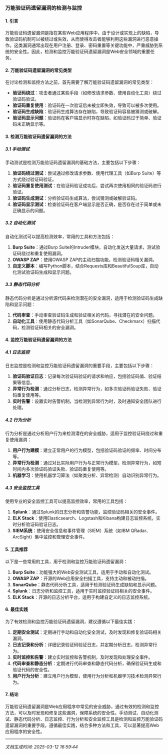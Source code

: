 ### 万能验证码遗留漏洞的检测与监控

#### 1. 引言

万能验证码遗留漏洞是指在某些Web应用程序中，由于设计或实现上的缺陷，导致验证码机制可以被绕过或失效，从而使得攻击者能够利用这些漏洞进行恶意操作。这类漏洞通常出现在用户注册、登录、密码重置等关键功能中，严重威胁到系统的安全性。因此，检测和监控万能验证码遗留漏洞是Web安全领域的重要任务。

#### 2. 万能验证码遗留漏洞的常见类型

在讨论检测和监控方法之前，首先需要了解万能验证码遗留漏洞的常见类型：

- **验证码绕过**：攻击者通过某些手段（如修改请求参数、使用自动化工具）绕过验证码验证。
- **验证码重复使用**：验证码在一次验证后未被立即失效，导致可以被多次使用。
- **验证码生成缺陷**：验证码生成算法存在缺陷，导致验证码容易被猜测或破解。
- **验证码显示问题**：验证码在客户端显示时存在缺陷，如验证码过于简单、验证码未正确显示等。

#### 3. 检测万能验证码遗留漏洞的方法

##### 3.1 手动测试

手动测试是检测万能验证码遗留漏洞的基础方法，主要包括以下步骤：

1. **验证码绕过测试**：尝试通过修改请求参数、使用代理工具（如Burp Suite）等方式绕过验证码验证。
2. **验证码重复使用测试**：在验证码验证成功后，尝试再次使用相同的验证码进行验证。
3. **验证码生成测试**：分析验证码生成算法，尝试猜测或破解验证码。
4. **验证码显示测试**：检查验证码在客户端显示是否正确，是否存在过于简单或未正确显示的问题。

##### 3.2 自动化测试

自动化测试可以提高检测效率，常用的工具和方法包括：

1. **Burp Suite**：通过Burp Suite的Intruder模块，自动化发送大量请求，测试验证码绕过和重复使用漏洞。
2. **OWASP ZAP**：使用OWASP ZAP的主动扫描功能，检测验证码相关漏洞。
3. **自定义脚本**：编写Python脚本，结合Requests库和BeautifulSoup库，自动化测试验证码生成和显示问题。

##### 3.3 静态代码分析

静态代码分析是通过分析源代码来检测潜在的安全漏洞，适用于检测验证码生成缺陷和显示问题：

1. **代码审查**：手动审查验证码生成和验证相关的代码，寻找潜在的安全问题。
2. **自动化工具**：使用静态代码分析工具（如SonarQube、Checkmarx）扫描代码，检测验证码相关的安全漏洞。

#### 4. 监控万能验证码遗留漏洞的方法

##### 4.1 日志监控

日志监控是检测和监控万能验证码遗留漏洞的重要手段，主要包括以下步骤：

1. **验证码验证日志**：记录每次验证码验证的请求和响应，包括验证码值、验证结果等信息。
2. **异常行为检测**：通过分析日志，检测异常行为，如多次验证码验证失败、验证码重复使用等。
3. **实时告警**：设置实时告警机制，当检测到异常行为时，及时通知安全团队进行处理。

##### 4.2 行为分析

行为分析是通过分析用户行为来检测潜在的安全威胁，适用于监控验证码绕过和重复使用漏洞：

1. **用户行为建模**：建立正常用户的行为模型，包括验证码验证的频率、时间分布等。
2. **异常行为检测**：通过对比实际用户行为与正常行为模型，检测异常行为，如短时间内多次验证码验证失败、验证码重复使用等。
3. **机器学习**：使用机器学习算法（如聚类分析、异常检测）自动识别异常行为。

##### 4.3 安全监控工具

使用专业的安全监控工具可以提高监控效率，常用的工具包括：

1. **Splunk**：通过Splunk的日志分析和告警功能，监控验证码相关的安全事件。
2. **ELK Stack**：使用Elasticsearch、Logstash和Kibana构建日志监控系统，实时分析验证码验证日志。
3. **SIEM系统**：使用安全信息和事件管理（SIEM）系统（如IBM QRadar、ArcSight）集中监控和管理安全事件。

#### 5. 工具推荐

以下是一些常用的工具，用于检测和监控万能验证码遗留漏洞：

1. **Burp Suite**：功能强大的Web安全测试工具，适用于手动和自动化测试。
2. **OWASP ZAP**：开源的Web应用安全扫描工具，支持主动和被动扫描。
3. **SonarQube**：静态代码分析工具，适用于检测验证码生成缺陷和显示问题。
4. **Splunk**：日志分析和监控工具，适用于实时监控验证码相关的安全事件。
5. **ELK Stack**：开源的日志分析平台，适用于构建自定义的日志监控系统。

#### 6. 最佳实践

为了有效检测和监控万能验证码遗留漏洞，建议遵循以下最佳实践：

1. **定期安全测试**：定期进行手动和自动化安全测试，及时发现和修复验证码相关漏洞。
2. **日志记录和分析**：详细记录验证码验证日志，并定期分析日志，检测异常行为。
3. **实时监控和告警**：建立实时监控和告警机制，及时发现和处理安全事件。
4. **代码审查和静态分析**：定期进行代码审查和静态代码分析，确保验证码生成和验证代码的安全性。
5. **用户行为分析**：建立用户行为模型，使用行为分析和机器学习技术检测异常行为。

#### 7. 结论

万能验证码遗留漏洞是Web应用程序中常见的安全威胁，通过有效的检测和监控方法，可以及时发现和修复这些漏洞，保障系统的安全性。手动测试、自动化测试、静态代码分析、日志监控、行为分析和安全监控工具是检测和监控万能验证码遗留漏洞的重要手段。遵循最佳实践，结合多种方法和工具，可以显著提高Web应用程序的安全性。

---

*文档生成时间: 2025-03-12 16:59:44*



















